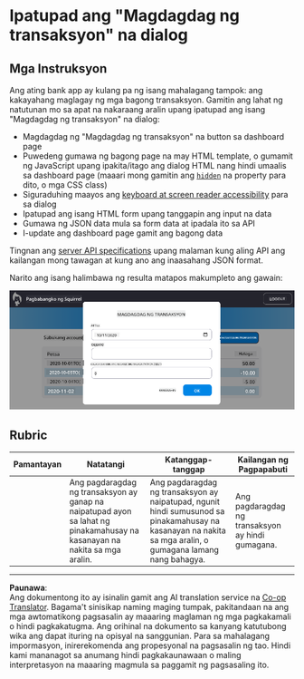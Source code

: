 <!--
CO_OP_TRANSLATOR_METADATA:
{
  "original_hash": "f23a868536c07da991b1d4e773161e25",
  "translation_date": "2025-08-27T22:12:27+00:00",
  "source_file": "7-bank-project/4-state-management/assignment.md",
  "language_code": "tl"
}
-->
# Ipatupad ang "Magdagdag ng transaksyon" na dialog

## Mga Instruksyon

Ang ating bank app ay kulang pa ng isang mahalagang tampok: ang kakayahang maglagay ng mga bagong transaksyon. Gamitin ang lahat ng natutunan mo sa apat na nakaraang aralin upang ipatupad ang isang "Magdagdag ng transaksyon" na dialog:

- Magdagdag ng "Magdagdag ng transaksyon" na button sa dashboard page
- Puwedeng gumawa ng bagong page na may HTML template, o gumamit ng JavaScript upang ipakita/itago ang dialog HTML nang hindi umaalis sa dashboard page (maaari mong gamitin ang [`hidden`](https://developer.mozilla.org/docs/Web/HTML/Global_attributes/hidden) na property para dito, o mga CSS class)
- Siguraduhing maayos ang [keyboard at screen reader accessibility](https://developer.paciellogroup.com/blog/2018/06/the-current-state-of-modal-dialog-accessibility/) para sa dialog
- Ipatupad ang isang HTML form upang tanggapin ang input na data
- Gumawa ng JSON data mula sa form data at ipadala ito sa API
- I-update ang dashboard page gamit ang bagong data

Tingnan ang [server API specifications](../api/README.md) upang malaman kung aling API ang kailangan mong tawagan at kung ano ang inaasahang JSON format.

Narito ang isang halimbawa ng resulta matapos makumpleto ang gawain:

![Screenshot na nagpapakita ng halimbawa ng "Magdagdag ng transaksyon" na dialog](../../../../translated_images/dialog.93bba104afeb79f12f65ebf8f521c5d64e179c40b791c49c242cf15f7e7fab15.tl.png)

## Rubric

| Pamantayan | Natatangi                                                                                       | Katanggap-tanggap                                                                                                      | Kailangan ng Pagpapabuti                    |
| ---------- | ----------------------------------------------------------------------------------------------- | --------------------------------------------------------------------------------------------------------------------- | --------------------------------------------|
|            | Ang pagdaragdag ng transaksyon ay ganap na naipatupad ayon sa lahat ng pinakamahusay na kasanayan na nakita sa mga aralin. | Ang pagdaragdag ng transaksyon ay naipatupad, ngunit hindi sumusunod sa pinakamahusay na kasanayan na nakita sa mga aralin, o gumagana lamang nang bahagya. | Ang pagdaragdag ng transaksyon ay hindi gumagana. |

---

**Paunawa**:  
Ang dokumentong ito ay isinalin gamit ang AI translation service na [Co-op Translator](https://github.com/Azure/co-op-translator). Bagama't sinisikap naming maging tumpak, pakitandaan na ang mga awtomatikong pagsasalin ay maaaring maglaman ng mga pagkakamali o hindi pagkakatugma. Ang orihinal na dokumento sa kanyang katutubong wika ang dapat ituring na opisyal na sanggunian. Para sa mahalagang impormasyon, inirerekomenda ang propesyonal na pagsasalin ng tao. Hindi kami mananagot sa anumang hindi pagkakaunawaan o maling interpretasyon na maaaring magmula sa paggamit ng pagsasaling ito.
